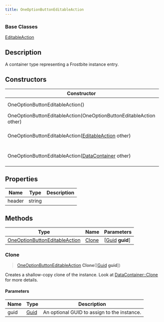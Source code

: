 ```yaml
---
title: OneOptionButtonEditableAction
---
```

### Base Classes

[EditableAction](/vext/ref/fb/editableaction/)

## Description

A container type representing a Frostbite instance entry.

## Constructors

| Constructor                                                                              | Description                                                                                                                                       |
| ---------------------------------------------------------------------------------------- | ------------------------------------------------------------------------------------------------------------------------------------------------- |
| OneOptionButtonEditableAction()                                                          | Create a new instance of this container type.                                                                                                     |
| OneOptionButtonEditableAction(OneOptionButtonEditableAction other)                       | Create a reference copy of an instance of the same type.                                                                                          |
| OneOptionButtonEditableAction([EditableAction](/vext/ref/fb/editableaction/) other)                    | Upcast an instance of type [EditableAction](/vext/ref/fb/editableaction/) to [OneOptionButtonEditableAction](/vext/ref/fb/oneoptionbuttoneditableaction/).                    |
| OneOptionButtonEditableAction([DataContainer](/vext/ref/shared/class/datacontainer) other) | Upcast an instance of type [DataContainer](/vext/ref/shared/class/datacontainer) to [OneOptionButtonEditableAction](/vext/ref/fb/oneoptionbuttoneditableaction/). |

## Properties

| Name   | Type   | Description |
| ------ | ------ | ----------- |
| header | string |             |

## Methods

| Type                                                           | Name            | Parameters                                     |
| -------------------------------------------------------------- | --------------- | ---------------------------------------------- |
| [OneOptionButtonEditableAction](/vext/ref/fb/oneoptionbuttoneditableaction/) | [Clone](#clone) | \[[Guid](/vext/ref/shared/class/guid) **guid**\] |

### Clone

> [OneOptionButtonEditableAction](/vext/ref/fb/oneoptionbuttoneditableaction/) **Clone**(\[[Guid](/vext/ref/shared/class/guid) **guid**\])

Creates a shallow-copy clone of the instance. Look at [DataContainer::Clone](/vext/ref/shared/class/datacontainer#clone) for more details.

#### Parameters

| Name | Type         | Description                                 |
| ---- | ------------ | ------------------------------------------- |
| guid | [Guid](/vext/ref/shared/class/guid/) | An optional GUID to assign to the instance. |
